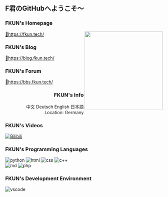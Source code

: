 ## F君のGitHubへようこそ～

### FKUN's Homepage
<a  href="https://fkun.tech/" target="_blank" title="访问FKUN的主页"><img align="right" width="250px" src="https://fkun.tech/images/avatar.png"/></a>
<a  href="https://fkun.tech/" target="_blank" title="访问FKUN的主页">🔗https://fkun.tech/</a>


### FKUN's Blog

<a href="https://blog.fkun.tech/" target="_blank" title="访问FKUN的博客">🔗https://blog.fkun.tech/</a>

### FKUN's Forum

<a href="https://bbs.fkun.tech/" target="_blank" title="访问FKUN的论坛">🔗https://bbs.fkun.tech/</a>

<div align="right">
<h3>FKUN's Info </h3> 
  <p>
  中文 Deutsch English 日本語
 <br>
 Location: Germany  
  </p>
</div>

### FKUN's Videos

<p align="left">
  <a href="https://space.bilibili.com/8515147" target="_blank" title="访问FKUN的B站空间"><img src="https://fkun.tech/img/labels/bilibili.svg" alt="Bilibili"></a>

### FKUN's Programming Languages

<p align="left">
  <img alt="python" src="https://fkun.tech/img/labels/py39.svg">
  <img alt="html" src="https://fkun.tech/img/labels/HTML.svg">
  <img alt="css" src="https://fkun.tech/img/labels/CSS.svg">
  <img alt="c++" src="https://fkun.tech/img/labels/C++.svg">
  <br>
  
<img alt="md" src="https://fkun.tech/img/labels/Markdown.svg">
 <img alt="php" src="https://fkun.tech/img/labels/PHP74.svg">
</p>
<!-- <img align="right" style="margin-right:25px; margin-top:-40px;" width="200px" src="https://fkun.tech/img/FKUN_LOGO.svg" /> -->

### FKUN's Development Environment

<p align="left">
  <img alt="vscode" src="https://fkun.tech/img/labels/vscode.svg">
</p>

